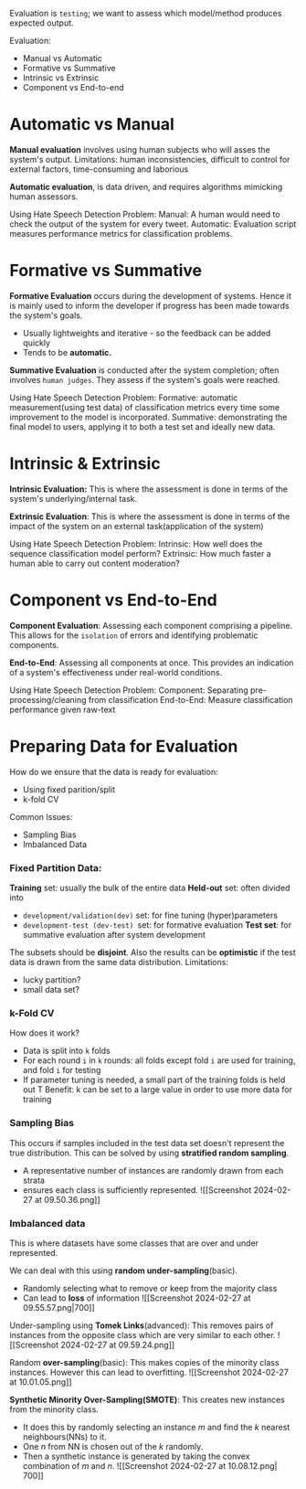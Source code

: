 Evaluation is `testing`; we want to assess which model/method produces expected output.

Evaluation:
- Manual vs Automatic
- Formative vs Summative
- Intrinsic vs Extrinsic
- Component vs End-to-end
# Automatic vs Manual
**Manual evaluation** involves using human subjects who will asses the system's output.
Limitations: human inconsistencies, difficult to control for external factors, time-consuming and laborious 

**Automatic evaluation**, is data driven, and requires algorithms mimicking human assessors.

Using Hate Speech Detection Problem:
Manual: A human would need to check the output of the system for every tweet.
Automatic: Evaluation script measures performance metrics for classification problems. 
# Formative vs Summative
**Formative Evaluation** occurs during the development of systems. Hence it is mainly used to inform the developer if progress has been made towards the system's goals.
- Usually lightweights and iterative - so the feedback can be added quickly
- Tends to be **automatic.**

**Summative Evaluation** is conducted after the system completion; often involves `human judges`. They assess if the system's goals were reached.

Using Hate Speech Detection Problem:
Formative: automatic measurement(using test data) of classification metrics every time some improvement to the model is incorporated.
Summative: demonstrating the final model to users, applying it to both a test set and ideally new data.

# Intrinsic & Extrinsic 
**Intrinsic Evaluation:** This is where the assessment is done in terms of the system's underlying/internal task.

**Extrinsic Evaluation**: This is where the assessment is done in terms of the impact of the system on an external task(application of the system)

Using Hate Speech Detection Problem:
Intrinsic: How well does the sequence classification model perform?
Extrinsic: How much faster a human able to carry out content moderation?

# Component vs End-to-End
**Component Evaluation**: Assessing each component comprising a pipeline. This allows for the `isolation` of errors and identifying problematic components.

**End-to-End**: Assessing all components at once. This provides an indication of a system's effectiveness under real-world conditions.

Using Hate Speech Detection Problem:
Component: Separating pre-processing/cleaning from classification 
End-to-End: Measure classification performance given raw-text

# Preparing Data for Evaluation
How do we ensure that the data is ready for evaluation:
- Using fixed parition/split
- k-fold CV

Common Issues:
- Sampling Bias
- Imbalanced Data
### Fixed Partition Data:
**Training** set: usually the bulk of the entire data
**Held-out** set: often divided into 
- `development/validation(dev)` set: for fine tuning (hyper)parameters 
- `development-test (dev-test) `set: for formative evaluation 
**Test set**: for summative evaluation after system development

The subsets should be **disjoint**. Also the results can be **optimistic** if the test data is drawn from the same data distribution. 
Limitations:
- lucky partition?
- small data set?

### k-Fold CV
How does it work?
- Data is split into `k` folds 
- For each round `i` in `k` rounds: all folds except fold `i` are used for training, and fold `i` for testing 
- If parameter tuning is needed, a small part of the training folds is held out T
Benefit: k can be set to a large value in order to use more data for training

### Sampling Bias
This occurs if samples included in the test data set doesn't represent the true distribution. This can be solved by using **stratified random sampling**.
- A representative number of instances are randomly drawn from each strata
- ensures each class is sufficiently represented.
![[Screenshot 2024-02-27 at 09.50.36.png]]

### Imbalanced data
This is where datasets have some classes that are over and under represented.

We can deal  with this using **random under-sampling**(basic).
- Randomly selecting what to remove or keep from the majority class
- Can lead to **loss** of information
![[Screenshot 2024-02-27 at 09.55.57.png|700]]

Under-sampling using **Tomek Links**(advanced):
This removes pairs of instances from the opposite class which are very similar to each other.
![[Screenshot 2024-02-27 at 09.59.24.png]]

Random **over-sampling**(basic):
This makes copies of the minority class instances. However this can lead to overfitting.
![[Screenshot 2024-02-27 at 10.01.05.png]]


**Synthetic Minority Over-Sampling(SMOTE)**: 
This creates new instances from the minority class. 
- It does this by randomly selecting an instance $m$ and find the $k$ nearest neighbours(NNs) to it. 
- One $n$ from NN is chosen out of the $k$ randomly.
- Then a synthetic instance is generated by taking the convex combination of $m$ and $n$.
![[Screenshot 2024-02-27 at 10.08.12.png| 700]]

